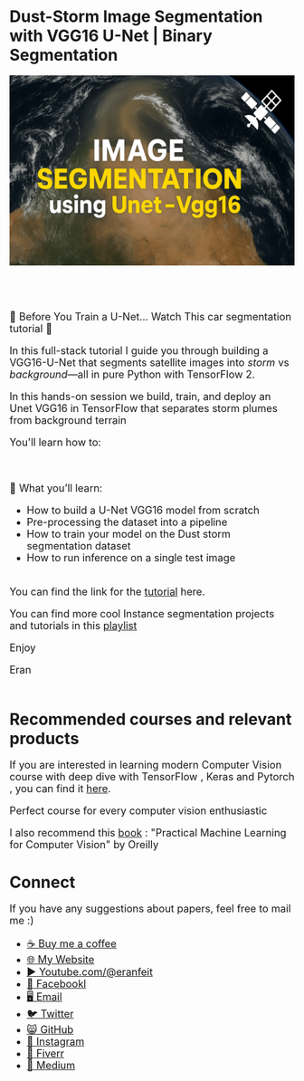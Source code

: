 # Dust-Storm Image Segmentation with VGG16 U-Net | Binary Segmentation
<p align="center">
  <img width="800" src="Unet-VGG16-Segment Dust Storm.png" "image">
</p>

##
<br/><br/> 

<font size= "4" >
🚨 Before You Train a U-Net… Watch This car segmentation tutorial 🚨  

In this full-stack tutorial I guide you through building a VGG16-U-Net that segments satellite images into *storm* vs *background*—all in pure Python with TensorFlow 2.

In this hands-on session we build, train, and deploy an Unet VGG16 in TensorFlow that separates storm plumes from background terrain

You'll learn how to:

<br/><br/> 
🔹 What you’ll learn:

- How to build a U-Net VGG16 model from scratch
- Pre-processing the dataset into a pipeline
- How to train your model on the Dust storm segmentation dataset 
- How to run inference on a single test image
<br/><br/> 

You can find the link for the [tutorial](https://youtu.be/nhnBpxZE014) here. 

You can find more cool Instance segmentation projects and tutorials in this  [playlist](https://www.youtube.com/playlist?list=PLdkryDe59y4Y24C9LW1AjffKmgGUyaInz)


Enjoy

Eran
<br/><br/> 

</font>

# Recommended courses and relevant products 
<font size= "4" >

If you are interested in learning modern Computer Vision course with deep dive with TensorFlow , Keras and Pytorch , you can find it [here](http://bit.ly/3HeDy1V).

Perfect course for every computer vision enthusiastic

I also recommend this [book](https://amzn.to/3GBMNLC) : "Practical Machine Learning for Computer Vision" by Oreilly 


</font>

# Connect

<font size= "4" >
If you have any suggestions about papers, feel free to mail me :)

- [☕ Buy me a coffee](https://ko-fi.com/eranfeit)
- [🌐 My Website](https://eranfeit.net)
- [▶️ Youtube.com/@eranfeit](https://www.youtube.com/channel/UCTiWJJhaH6BviSWKLJUM9sg)
- [🐙 Facebookl](https://www.facebook.com/groups/3080601358933585)
- [🖥️ Email](mailto:feitgemel@gmail.com)
- [🐦 Twitter](https://twitter.com/eran_feit )
- [😸 GitHub](https://github.com/feitgemel)
- [📸 Instagram](https://www.instagram.com/eran_feit/)
- [🤝 Fiverr ](https://www.fiverr.com/s/mB3Pbb)
- [📝 Medium ](https://medium.com/@feitgemel)


</font>


